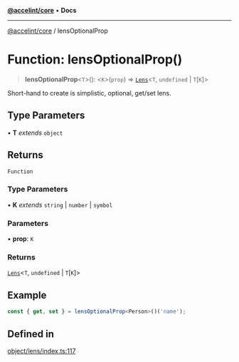 [**@accelint/core**](../README.md) • **Docs**

***

[@accelint/core](../README.md) / lensOptionalProp

# Function: lensOptionalProp()

> **lensOptionalProp**\<`T`\>(): \<`K`\>(`prop`) => [`Lens`](../type-aliases/Lens.md)\<`T`, `undefined` \| `T`\[`K`\]\>

Short-hand to create is simplistic, optional, get/set lens.

## Type Parameters

• **T** *extends* `object`

## Returns

`Function`

### Type Parameters

• **K** *extends* `string` \| `number` \| `symbol`

### Parameters

• **prop**: `K`

### Returns

[`Lens`](../type-aliases/Lens.md)\<`T`, `undefined` \| `T`\[`K`\]\>

## Example

```ts
const { get, set } = lensOptionalProp<Person>()('name');
```

## Defined in

[object/lens/index.ts:117](https://github.com/gohypergiant/standard-toolkit/blob/424b88fd48a5bcc02ed99ee27fd64cd73349aa30/packages/core/src/object/lens/index.ts#L117)
